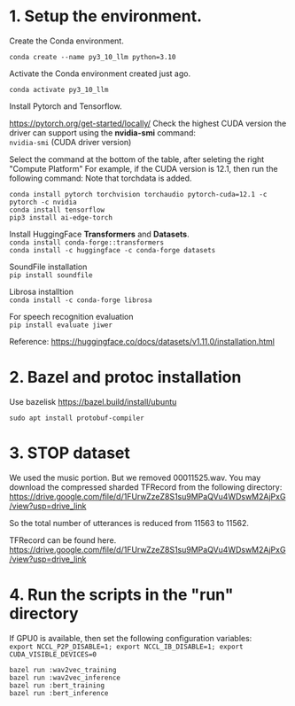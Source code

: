 # 1. Setup the environment.


Create the Conda environment.

`conda create --name py3_10_llm python=3.10`

Activate the Conda environment created just ago.

`conda activate py3_10_llm`


Install Pytorch and Tensorflow.

https://pytorch.org/get-started/locally/
Check the highest CUDA version the driver can support using the **nvidia-smi** command:
\
`nvidia-smi` (CUDA driver version)

Select the command at the bottom of the table, after seleting the right "Compute Platform"
For example, if the CUDA version is 12.1, then run the following command:
Note that torchdata is added.

`conda install pytorch torchvision torchaudio pytorch-cuda=12.1 -c pytorch -c nvidia`
\
`conda install tensorflow`
\
`pip3 install ai-edge-torch`

Install HuggingFace **Transformers** and **Datasets**.
\
`conda install conda-forge::transformers`
\
`conda install -c huggingface -c conda-forge datasets`

SoundFile installation
\
`pip install soundfile`

Librosa installtion
\
`conda install -c conda-forge librosa`

For speech recognition evaluation
\
`pip install evaluate jiwer`

Reference:
https://huggingface.co/docs/datasets/v1.11.0/installation.html

# 2. Bazel and protoc installation

Use bazelisk
https://bazel.build/install/ubuntu

`sudo apt install protobuf-compiler`


# 3. STOP dataset

We used the music portion.
But we removed 00011525.wav.
You may download the compressed sharded TFRecord from the following directory:
https://drive.google.com/file/d/1FUrwZzeZ8S1su9MPaQVu4WDswM2AjPxG/view?usp=drive_link

So the total number of utterances is reduced from 11563 to 11562.

TFRecord can be found here.
https://drive.google.com/file/d/1FUrwZzeZ8S1su9MPaQVu4WDswM2AjPxG/view?usp=drive_link

# 4. Run the scripts in the "run" directory

If GPU0 is available, then set the following configuration variables:
\
`export NCCL_P2P_DISABLE=1; export NCCL_IB_DISABLE=1; export CUDA_VISIBLE_DEVICES=0`


`bazel run :wav2vec_training`
\
`bazel run :wav2vec_inference`
\
`bazel run :bert_training`
\
`bazel run :bert_inference`
